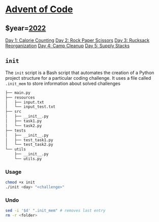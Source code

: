 # [Advent of Code](https://adventofcode.com/)

## $year=[2022](https://adventofcode.com/2022)
[Day 1: Calorie Counting](https://adventofcode.com/2022/day/1) 
[Day 2: Rock Paper Scissors](https://adventofcode.com/2022/day/2)
[Day 3: Rucksack Reorganization](https://adventofcode.com/2022/day/3)
[Day 4: Camp Cleanup](https://adventofcode.com/2022/day/4)
[Day 5: Supply Stacks](https://adventofcode.com/2022/day/5)

## `init`

The `init` script is a Bash script that automates the creation of a Python project structure for a particular coding challenge. It uses a file called `.init_mem` to store information about solved challenges
```bash
├── main.py
├── resources
│   ├── input.txt
│   └── input_test.txt
├── src
│   ├── __init__.py
│   ├── task1.py
│   └── task2.py
├── tests
│   ├── __init__.py
│   ├── test_task1.py
│   └── test_task2.py
└── utils
    ├── __init__.py
    └── utils.py
```
### Usage
```bash
chmod +x init
./init <day> "<challenge>"
```
### Undo
```bash
sed -i '$d' ".init_mem" # removes last entry
rm -r <folder>
```
